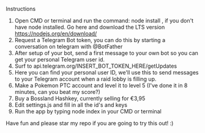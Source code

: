Instructions

1) Open CMD or terminal and run the command: node install , if you don't have node installed. Go here and download the LTS version https://nodejs.org/en/download/
2) Request a Telegram Bot token, you can do this by starting a conversation on telegram with @BotFather
3) After setup of your bot, send a first message to your own bot so you can get your personal Telegram user id.
4) Surf to api.telegram.org/INSERT_BOT_TOKEN_HERE/getUpdates
5) Here you can find your personal user ID,  we'll use this to send messages to your Telegram account when a raid lobby is filling up.
6) Make a Pokemon PTC account and level it to level 5 (I've done it in 8 minutes, can you beat my score?)
7) Buy a Bossland Hashkey, currently selling for €3,95
8) Edit settings.js and fill in all the id's and keys
9) Run the app by typing node index in your CMD or terminal

Have fun and please star my repo if you are going to try this out! :)